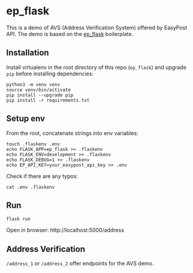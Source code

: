 # ep_flask
This is a demo of AVS (Address Verification System) offered by EasyPost API. The demo is based on the [ep_flask](https://github.com/taehyunlim/ep_flask) boilerplate.


Installation
---------------
Install virtualenv in the root directory of this repo (`ep_flask`) and upgrade `pip` before installing dependencies:
```
python3 -m venv venv
source venv/bin/activate
pip install --upgrade pip
pip install -r requirements.txt
```


Setup env
------------
From the root, concatenate strings into env variables:
```
touch .flaskenv .env
echo FLASK_APP=ep_flask >> .flaskenv
echo FLASK_ENV=development >> .flaskenv
echo FLASK_DEBUG=1 >> .flaskenv
echo EP_API_KEY=your_easypost_api_key >> .env
```
Check if there are any typos:
```
cat .env .flaskenv 
```


Run 
------
```
flask run
```
Open in browser: http://localhost:5000/address


Address Verification
----
`/address_1` or `/address_2` offer endpoints for the AVS demo. 
